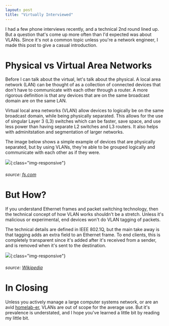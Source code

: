 ```yaml
---
layout: post
title: "Virtually Interviewed"
---
```


I had a few phone interviews recently, and a technical 2nd round lined up. But a question that's come up more often than I'd expected was about VLANs. Since it's not a common topic unless you're a network engineer, I made this post to give a casual introduction.

# Physical vs Virtual Area Networks

Before I can talk about the virtual, let's talk about the physical. A local area network (LAN) can be thought of as a collection of connected devices that don't have to communicate with each other through a router. A more rigorous definition is that any devices that are on the same broadcast domain are on the same LAN.

Virtual local area networks (VLAN) allow devices to logically be on the same broadcast domain, while being physically separated. This allows for the use of singular Layer 3 (L3) switches which can be faster, save space, and use less power than having separate L2 switches and L3 routers. It also helps with adminitstation and segmentation of larger networks.

The image below shows a simple example of devices that are physically separated, but by using VLANs, they're able to be grouped logically and communicate with each other as if they were.

![]({{site.baseurl}}/assets/vlan-segments.jpg){:class="img-responsive"}

###### source: [fs.com](https://www.fs.com/vlan-how-does-it-change-your-network-management-aid-601.html)

# But How?

If you understand Ethernet frames and packet switching technology, then the technical concept of how VLAN works shouldn't be a stretch. Unless it's malicious or experimental, end devices won't do VLAN tagging of packets.

The technical details are defined in IEEE 802.1Q, but the main take away is that tagging adds an extra field to an Ethernet frame. To end clients, this is completely transparent since it's added after it's received from a sender, and is removed when it's sent to the destination.

![]({{site.baseurl}}/assets/ethernet-frame.png){:class="img-responsive"}

###### source: [Wikipedia](https://en.wikipedia.org/wiki/File:Ethernet_802.1Q_Insert.svg)

# In Closing

Unless you actively manage a large computer systems network, or are an avid [homelab-er](https://old.reddit.com/r/homelab/), VLANs are out of scope for the average use. But it's prevalence is understated, and I hope you've learned a little bit by reading my little bit.
